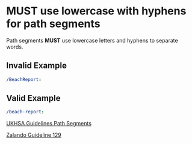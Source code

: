 # **MUST** use lowercase with hyphens for path segments

Path segments **MUST** use lowercase letters and hyphens to separate words.

## Invalid Example

```yaml
/BeachReport:
```

## Valid Example

```yaml
/beach-report:
```

[UKHSA Guidelines Path Segments][1]

[Zalando Guideline 129][2]

[1]: ../../api-guidelines/naming-conventions.md#path-segments
[2]: https://opensource.zalando.com/restful-api-guidelines/#129
